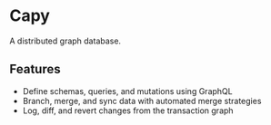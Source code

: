 # Capy

A distributed graph database.

## Features

- Define schemas, queries, and mutations using GraphQL
- Branch, merge, and sync data with automated merge strategies
- Log, diff, and revert changes from the transaction graph

